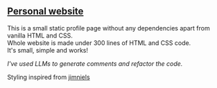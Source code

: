 ## [Personal website](https://trailblazerr1.github.io/)

This is a small static profile page without any dependencies apart from vanilla HTML and CSS.     
Whole website is made under 300 lines of HTML and CSS code.        
It's small, simple and works!                             


*I've used LLMs to generate comments and refactor the code.*      
     
Styling inspired from [jimniels](https://github.com/jimniels/www)
